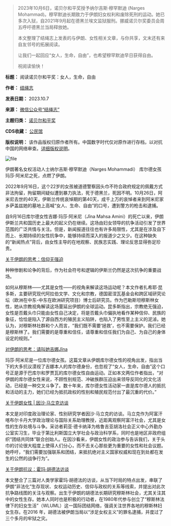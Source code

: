 
> 
> 2023年10月6日，诺贝尔和平奖授予纳尔吉斯·穆罕默迪 (Narges Mohammad)。穆罕默迪长期致力于伊朗妇女权利和废除死刑的运动。她已多次入狱，自2021年9月起在德黑兰埃文监狱服刑。挪威诺贝尔奖委员会周五呼吁德黑兰当局释放她。
> 
> 
> 本文整理了结绳志上发表的与伊朗、女性相关文章，与你共享，文末还有来自友邻号的拓展阅读。
> 
> 
> 让我们一起回应“女人，生命，自由”，也希望穆罕默迪早日获得自由。
> 
> 
> 祝阅读愉快！
> 
> 
> 




**标题：** 阅读诺贝尔和平奖：女人，生命，自由  

**作者：** [结绳志](https://chinadigitaltimes.net/space/结绳志)  

**发表日期：** 2023.10.7  

**来源：** [微信公众号“结绳志”](https://web.archive.org/web/https://mp.weixin.qq.com/s/pE6r6Zh3IXwdz8WR2ttYxg)  

**主题归类：** [诺贝尔和平奖](https://chinadigitaltimes.net/space/诺贝尔和平奖)  

**CDS收藏：** [公民馆](https://chinadigitaltimes.net/space/%E5%85%AC%E6%B0%91%E9%A6%86)  

**版权说明：** 该作品版权归原作者所有。中国数字时代仅对原作进行存档，以对抗中国的网络审查。[详细版权说明](https://chinadigitaltimes.net/chinese/copyright)。


![file](https://chinadigitaltimes.net/chinese/files/2023/10/image-1696661973627.png)  

伊朗著名女权活动人士纳尔吉斯·穆罕默迪（Narges Mohammadi）
库尔德女孩玛莎·阿米尼之死，点燃了伊朗。


2022年9月16日，这个22岁的女孩被道德警察因头巾不符合政府规定的佩戴方式非法拘留，拘留期间疑似遭到暴力执法，死于德黑兰，死因不明。10月26日，阿米尼去世的40天，伊斯兰传统哀悼期的第40天，成千上万的哀悼者来到阿米尼家乡萨盖兹她的墓地上高喊“女人、生命、自由”的口号，遭到警方的枪击和逮捕。


自9月16日库尔德女性吉娜·玛莎·阿米尼（Jîna Mahsa Amini）的死亡以来，伊朗伊斯兰共和国历史上最大的起义仍在继续。这场由妇女领导的抗争活动引发了世界范围的广泛共情与关注。但是，新闻报道往往也有许多局限性，尤其是在涉及自下而上、长期持续的女性抗争中，能够持续而深入的报道少之又少。在这种缺失的“新闻热点”背后，由女性主导的在地观察、民族志实践、理论反思显得弥足珍贵。


[关于伊朗的思考：信仰无强迫](https://web.archive.org/web/https://mp.weixin.qq.com/s?__biz=MzAxOTAyNzYxMA==&mid=2247498880&idx=1&sn=f4a6a46356596af70c53d31fd7adf2db&chksm=9bcfff75acb8766353009bf3ed59825d433c53c593890694901e25140d36e03d02556969066a&scene=21#wechat_redirect) 


种种惨剧和论争的背后，作为社会符号和逻辑的伊斯兰仍然是这次抗争的重要战场。


如何从穆斯林——尤其是女性——的视角来解读这场运动呢？本文作者扎希耶·昆多斯，主要研究现代阿拉伯文学、文化和宗教，德国密涅瓦基金会和跨区域研究论坛（欧洲在中东-中东在欧洲研究项目）博士后研究员。作为巴勒斯坦穆斯林女性，她从宗教视角解读这场蔓延出伊朗的全球运动。昆多斯指出，宗教绝无强迫，女性是否戴头巾只能由女性自己决定，将是否戴头巾偏执地看作某种信仰、民族的象征，恰恰是陷入了源自西方的殖民主义陷阱，也陷入了男性至上主义的泥淖。她认为，对穆斯林社群和个人而言，“我们既不需要‘拯救’，也不需要保护。我们已经是穆斯林了。我们需要的是尊重和信任，请尊重和信任我们为自己、为自己的身体设定的规则。”


[对伊朗的思考：请叫她吉娜Jîna](https://web.archive.org/web/https://mp.weixin.qq.com/s?__biz=MzAxOTAyNzYxMA==&mid=2247498918&idx=1&sn=69657fe54ce69d403beaf49171baa83f&chksm=9bcfff53acb87645908a561e8ad0ae40f43e8b82aab6af2dba5b59606bd2eb6936e970971506&scene=21#wechat_redirect) 


玛莎·阿米尼是一位库尔德女孩。这篇文章从伊朗库尔德女性的视角出发，指出当下的大多抗议漠视了吉娜本人的库尔德身份，也忽视了“女人，生命，自由”这个口号正是源于巴库尔和罗贾瓦的库尔德女性自由运动。正如本文两位作者指出，“对伊朗的库尔德女性来说，不顾性别规范、冲破族群压迫出来领导反同化的文化活动，已经是一种交叉斗争了。数十年来，库尔德女性活动家一直是库尔德人的抵抗和活动的主力，她们已经为抵抗政权的性别和殖民规范付出了最沉重的代价。”


[关于伊朗女性 | 因沙·马立克访谈](https://web.archive.org/web/https://mp.weixin.qq.com/s?__biz=MzAxOTAyNzYxMA==&mid=2247501074&idx=1&sn=1601148f0647cd22399c700bb25be0df&chksm=9bcfc6e7acb84ff11a114028c54323f7cca2daa1fae429d62a506f24f16070b5411435089af6&scene=21#wechat_redirect) 


本文是对印度政治理论家、性别研究学者因沙·马立克的访谈。马立克作为阿富汗喀布尔卡丹大学政治理论与国际关系助理教授，近距离观察阿富汗社会，尤其是女性的生存处境与斗争。采访者莉亚·德卡纳泽为格鲁吉亚胡洛社会正义中心外勤办公室实习生，毕业于第比利斯国立大学社会与政治科学系，同时也是地区非政府组织“团结共同体”联合创始人。在因沙看来，伊朗女性的政治参与告诉我们，关于头巾的讨论很大程度上使得人们分心，而不去关心那些更为重要的女性和社会议题。她呼吁，“我们需要加强联系和团结，来抵抗绝对主义国家权威和现在到处都在发生的公然的战争行为”。


[关于伊朗抗议：霍玛·胡德法访谈](https://web.archive.org/web/https://mp.weixin.qq.com/s?__biz=MzAxOTAyNzYxMA==&mid=2247499060&idx=1&sn=5f1480560aa3ca958fd4983a9a700e09&chksm=9bcffec1acb877d79adc079502a0e4257ab07793ce11b29d45cf3de5a051115eb5e591a59c0b&scene=21#wechat_redirect) 


本文整合了三篇对人类学家霍玛·胡德法的访谈，从当下时局的特点出发，串联了伊朗“非法化”生存现状、女权运动历史、信仰与政权的关系等线索，并提出对此次抗争路线图的关注与观察。出生于伊朗的胡德法长期研究穆斯林社会，尤其关注其中的女性生存。她本人同时也是积极的行动者，在1980年代参与创立了“穆斯林法律下的妇女生活”（WLUML）这一国际团结网络，强调关注世界各地的穆斯林妇女生存。在2016 年，胡德法被伊朗当局以“涉足女权主义”的罪名逮捕，并度过了三个多月的牢狱之灾。



